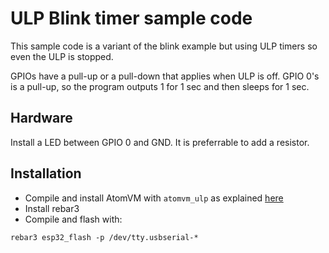<!---
  Copyright 2023 Paul Guyot <pguyot@kallisys.net>

  SPDX-License-Identifier: Apache-2.0 OR LGPL-2.1-or-later
-->

ULP Blink timer sample code
===========================

This sample code is a variant of the blink example but using ULP timers so even
the ULP is stopped.

GPIOs have a pull-up or a pull-down that applies when ULP is off. GPIO 0's is a
pull-up, so the program outputs 1 for 1 sec and then sleeps for 1 sec.

Hardware
--------

Install a LED between GPIO 0 and GND. It is preferrable to add a resistor.

Installation
------------

- Compile and install AtomVM with `atomvm_ulp` as explained [here](../../../README.md)
- Install rebar3
- Compile and flash with:

```
rebar3 esp32_flash -p /dev/tty.usbserial-*
```
